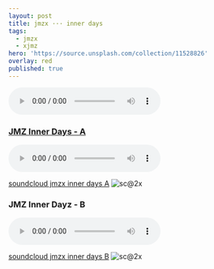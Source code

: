 ```yaml
---
layout: post
title: jmzx ··· inner days
tags:
  - jmzx
  - xjmz
hero: 'https://source.unsplash.com/collection/11528826'
overlay: red
published: true
---
```

<div class="cont">

<audio controls id="audio-block-example">
<img src="https://www.jmzx.uk/uploads/uploads/y.jpg" class="full-width">
<audio controls class="full-width"> <source src="/wp-content/uploads/flamingos.ogg">
<source src="https://www.jmzx.uk/uploads/audio/A-102-In-a-day.mp3">
<source src="https://www.jmzx.uk/uploads/y.jpg"> You will see this text if native audio playback is not supported.
Your browser doesn't support audio playback.
</audio>
audio on soundcloud <a href="https://soundcloud.com/jmzx/dealin-minds-preview"dealin-minds-preview</a>

</div>

<div class="cont">
<h3>JMZ Inner Days - A</h3>
</div>
<audio class="audio" controls="controls">
<source type="audio/mpeg" src="https://www.jmzx.uk/uploads/audio/A-102-In-a-day.mp3?_=1">
</audio>

[soundcloud jmzx inner days A](https://www.soundcloud.com/jmzx/dealin-minds-preview)
![sc@2x](https://user-images.githubusercontent.com/1854925/89157177-494fd200-d596-11ea-9549-4ea8c55098f4.png)

<div class="cont">
<h3>JMZ Inner Dayz - B</h3>
</div>
<audio class="audio" controls="controls"><source type="audio/mpeg" src="https://www.jmzx.uk/uploads/audio/B-In-a-dayz.mp3?_=1">
</audio>

[soundcloud jmzx inner days B](https://www.soundcloud.com/jmzx/dealin-minds-preview)
![sc@2x](https://user-images.githubusercontent.com/1854925/89157177-494fd200-d596-11ea-9549-4ea8c55098f4.png)
